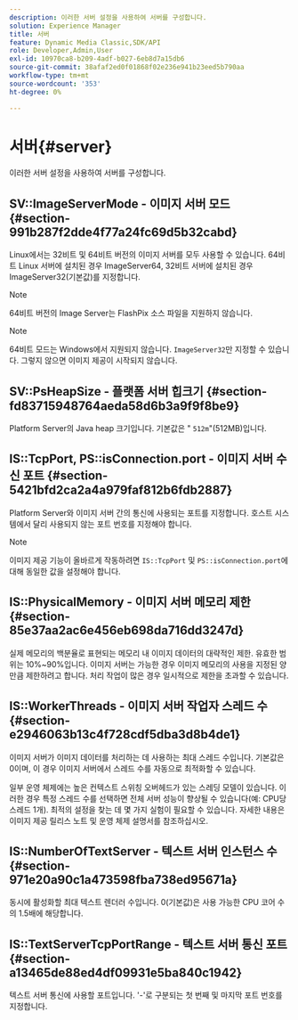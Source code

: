 ```yaml
---
description: 이러한 서버 설정을 사용하여 서버를 구성합니다.
solution: Experience Manager
title: 서버
feature: Dynamic Media Classic,SDK/API
role: Developer,Admin,User
exl-id: 10970ca8-b209-4adf-b027-6eb8d7a15db6
source-git-commit: 38afaf2ed0f01868f02e236e941b23eed5b790aa
workflow-type: tm+mt
source-wordcount: '353'
ht-degree: 0%

---
```


# 서버{#server}

이러한 서버 설정을 사용하여 서버를 구성합니다.

## SV::ImageServerMode - 이미지 서버 모드 {#section-991b287f2dde4f77a24fc69d5b32cabd}

Linux에서는 32비트 및 64비트 버전의 이미지 서버를 모두 사용할 수 있습니다. 64비트 Linux 서버에 설치된 경우 ImageServer64, 32비트 서버에 설치된 경우 ImageServer32(기본값)를 지정합니다.

>[!NOTE]
>
>64비트 버전의 Image Server는 FlashPix 소스 파일을 지원하지 않습니다.

>[!NOTE]
>
>64비트 모드는 Windows에서 지원되지 않습니다. `ImageServer32`만 지정할 수 있습니다. 그렇지 않으면 이미지 제공이 시작되지 않습니다.

## SV::PsHeapSize - 플랫폼 서버 힙크기 {#section-fd83715948764aeda58d6b3a9f9f8be9}

Platform Server의 Java heap 크기입니다. 기본값은 &quot; `512m`&quot;(512MB)입니다.

## IS::TcpPort, PS::isConnection.port - 이미지 서버 수신 포트 {#section-5421bfd2ca2a4a979faf812b6fdb2887}

Platform Server와 이미지 서버 간의 통신에 사용되는 포트를 지정합니다. 호스트 시스템에서 달리 사용되지 않는 포트 번호를 지정해야 합니다.

>[!NOTE]
>
>이미지 제공 기능이 올바르게 작동하려면 `IS::TcpPort` 및 `PS::isConnection.port`에 대해 동일한 값을 설정해야 합니다.

## IS::PhysicalMemory - 이미지 서버 메모리 제한 {#section-85e37aa2ac6e456eb698da716dd3247d}

실제 메모리의 백분율로 표현되는 메모리 내 이미지 데이터의 대략적인 제한. 유효한 범위는 10%~90%입니다. 이미지 서버는 가능한 경우 이미지 메모리의 사용을 지정된 양만큼 제한하려고 합니다. 처리 작업이 많은 경우 일시적으로 제한을 초과할 수 있습니다.

## IS::WorkerThreads - 이미지 서버 작업자 스레드 수 {#section-e2946063b13c4f728cdf5dba3d8b4de1}

이미지 서버가 이미지 데이터를 처리하는 데 사용하는 최대 스레드 수입니다. 기본값은 0이며, 이 경우 이미지 서버에서 스레드 수를 자동으로 최적화할 수 있습니다.

일부 운영 체제에는 높은 컨텍스트 스위칭 오버헤드가 있는 스레딩 모델이 있습니다. 이러한 경우 특정 스레드 수를 선택하면 전체 서버 성능이 향상될 수 있습니다(예: CPU당 스레드 1개). 최적의 설정을 찾는 데 몇 가지 실험이 필요할 수 있습니다. 자세한 내용은 이미지 제공 릴리스 노트 및 운영 체제 설명서를 참조하십시오.

## IS::NumberOfTextServer - 텍스트 서버 인스턴스 수 {#section-971e20a90c1a473598fba738ed95671a}

동시에 활성화할 최대 텍스트 렌더러 수입니다. 0(기본값)은 사용 가능한 CPU 코어 수의 1.5배에 해당합니다.

## IS::TextServerTcpPortRange - 텍스트 서버 통신 포트 {#section-a13465de88ed4df09931e5ba840c1942}

텍스트 서버 통신에 사용할 포트입니다. &#39;-&#39;로 구분되는 첫 번째 및 마지막 포트 번호를 지정합니다.
